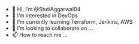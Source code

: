 - 👋 Hi, I’m @StutiAggarwal04
- 👀 I’m interested in DevOps
- 🌱 I’m currently learning Terraform, Jenkins, AWS
- 💞️ I’m looking to collaborate on ...
- 📫 How to reach me ...

<!---
StutiAggarwal04/StutiAggarwal04 is a ✨ special ✨ repository because its `README.md` (this file) appears on your GitHub profile.
You can click the Preview link to take a look at your changes.
--->
